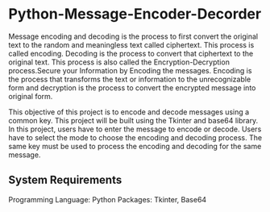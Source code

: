 # Python-Message-Encoder-Decorder

Message encoding and decoding is the process to first convert the original text to the random and meaningless text called ciphertext. This process is called encoding. Decoding is the process to convert that ciphertext to the original text. This process is also called the Encryption-Decryption process.Secure your Information by Encoding the messages. Encoding is the process that transforms the text or information to the unrecognizable form and decryption is the process to convert the encrypted message into original form. 

This objective of this project is to encode and decode messages using a common key. This project will be built using the Tkinter and base64 library.
In this project, users have to enter the message to encode or decode. Users have to select the mode to choose the encoding and decoding process. The same key must be used to process the encoding and decoding for the same message.

## System Requirements

Programming Language: Python
Packages: Tkinter, Base64

